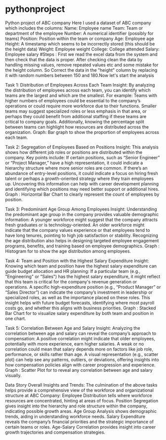 # pythonproject
Python project of ABC company 
Here I used a dataset of ABC company which includes the columns:
Name: Employee name
Team: Team or department of the employee
Number: A numerical identifier (possibly for teams)
Position: Position within the team or company
Age: Employee age
Height: A timestamp which seems to be incorrectly stored (this should be the height data)
Weight: Employee weight
College: College attended
Salary: Employee salary
#Steps : First we read the excel data from the system and then check that the data is proper. After checking clean the data by handling missing values, remove repeated values etc and some mistake for the height column. So Correct the data in the "height" column by replacing it with random numbers between 150 and 180.Now let's start the analysis

Task 1: Distribution of Employees Across Each Team
Insight:
By analyzing the distribution of employees across each team, you can identify which teams are the largest and which are the smallest. 
For example:
Teams with higher numbers of employees could be essential to the company’s operations or could require more workforce due to their functions.
Smaller teams may suggest specialized roles or less emphasis in that area, or perhaps they could benefit from additional staffing if these teams are critical to company goals.
Additionally, knowing the percentage split between teams can highlight how resources are distributed across the organization.
Graph: Bar graph to show the proportion of employees across each team.

Task 2: Segregation of Employees Based on Positions
Insight:
This analysis shows how different job roles or positions are distributed within the company. 
Key points include:
If certain positions, such as “Senior Engineer” or “Project Manager,” have a high representation, it could indicate a hierarchy structure where more senior roles are common.
If there’s an abundance of entry-level positions, it could indicate a focus on hiring fresh talent or perhaps a growth-oriented strategy where they train employees up.
Uncovering this information can help with career development planning and identifying which positions may need better support or additional hires.
Graph : Horizontal Bar Chart to clearly represent the count of employees by position.

Task 3: Predominant Age Group Among Employees
Insight:
Understanding the predominant age group in the company provides valuable demographic information:
A younger workforce might suggest that the company attracts fresh graduates or is technology-oriented.
An older workforce might indicate that the company values experience or that employees tend to have long tenures, pointing to high job satisfaction or stability.
Recognizing the age distribution also helps in designing targeted employee engagement programs, benefits, and training based on employee demographics.
Graph : Histogram for to show the age distribution among employees.

Task 4: Team and Position with the Highest Salary Expenditure
Insight:
Knowing which team and position have the highest salary expenditure can guide budget allocation and HR planning:
If a particular team (e.g., "Engineering" or "Sales") has the highest salary expenditure, it might reflect that this team is critical for the company's revenue generation or operations.
A specific high-expenditure position (e.g., “Product Manager” or “Sales Director”) can indicate the company’s investment in leadership or specialized roles, as well as the importance placed on these roles.
This insight helps with future budget forecasts, identifying where most payroll costs go, and whether this aligns with business priorities.
Graph : Stacked Bar Chart for to visualize salary expenditure by both team and position in one chart.

Task 5: Correlation Between Age and Salary
Insight:
Analyzing the correlation between age and salary can reveal the company’s approach to compensation:
A positive correlation might indicate that older employees, potentially with more experience, earn higher salaries.
A weak or no correlation could mean that salary depends more on factors like job role, performance, or skills rather than age.
A visual representation (e.g., scatter plot) can help see any patterns, outliers, or deviations, offering insights into how compensation policies align with career progression and experience.
Graph : Scatter Plot for to reveal any correlation between age and salary visually.

Data Story
Overall Insights and Trends:
The culmination of the above tasks helps provide a comprehensive view of the workforce and organizational structure at ABC Company:
Employee Distribution tells where workforce resources are concentrated, hinting at areas of focus.
Position Segregation gives insight into the hierarchy and role structure within the company, indicating possible growth areas.
Age Group Analysis shows demographic trends, aiding in understanding workforce needs.
Salary Expenditure reveals the company’s financial priorities and the strategic importance of certain teams or roles.
Age-Salary Correlation provides insight into career growth trajectories and compensation strategies.
